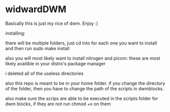 # widwardDWM

Basically this is just my rice of dwm. Enjoy :)

installing:

there will be multiple folders, just cd into for each one you want to install and then run sudo make install

also you will most likely want to install nitrogen and picom: these are most likely availible in your distro's package manager

i deleted all of the useless directories

also this repo is meant to be in your home folder. if you change the directory of the folder, then you have to change the path of the scripts in dwmblocks.

also make sure the scrips are able to be executed in the scripts folder for dwm blocks, if they are not run chmod +x on them
